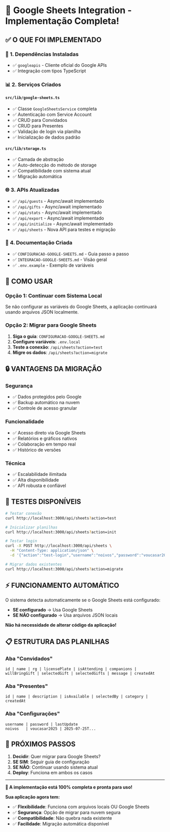 # 🎉 Google Sheets Integration - Implementação Completa!

## ✅ **O QUE FOI IMPLEMENTADO**

### 🔧 **1. Dependências Instaladas**
- ✅ `googleapis` - Cliente oficial do Google APIs
- ✅ Integração com tipos TypeScript

### 📊 **2. Serviços Criados**

#### `src/lib/google-sheets.ts`
- ✅ Classe `GoogleSheetsService` completa
- ✅ Autenticação com Service Account
- ✅ CRUD para Convidados
- ✅ CRUD para Presentes
- ✅ Validação de login via planilha
- ✅ Inicialização de dados padrão

#### `src/lib/storage.ts`
- ✅ Camada de abstração
- ✅ Auto-detecção do método de storage
- ✅ Compatibilidade com sistema atual
- ✅ Migração automática

### 🌐 **3. APIs Atualizadas**
- ✅ `/api/guests` - Async/await implementado
- ✅ `/api/gifts` - Async/await implementado  
- ✅ `/api/stats` - Async/await implementado
- ✅ `/api/export` - Async/await implementado
- ✅ `/api/initialize` - Async/await implementado
- ✅ `/api/sheets` - Nova API para testes e migração

### 📝 **4. Documentação Criada**
- ✅ `CONFIGURACAO-GOOGLE-SHEETS.md` - Guia passo a passo
- ✅ `INTEGRACAO-GOOGLE-SHEETS.md` - Visão geral
- ✅ `.env.example` - Exemplo de variáveis

## 🚀 **COMO USAR**

### **Opção 1: Continuar com Sistema Local**
Se não configurar as variáveis do Google Sheets, a aplicação continuará usando arquivos JSON localmente.

### **Opção 2: Migrar para Google Sheets**
1. **Siga o guia**: `CONFIGURACAO-GOOGLE-SHEETS.md`
2. **Configure variáveis**: `.env.local`
3. **Teste a conexão**: `/api/sheets?action=test`
4. **Migre os dados**: `/api/sheets?action=migrate`

## 🔒 **VANTAGENS DA MIGRAÇÃO**

### **Segurança**
- ✅ Dados protegidos pelo Google
- ✅ Backup automático na nuvem
- ✅ Controle de acesso granular

### **Funcionalidade**
- ✅ Acesso direto via Google Sheets
- ✅ Relatórios e gráficos nativos
- ✅ Colaboração em tempo real
- ✅ Histórico de versões

### **Técnica**
- ✅ Escalabilidade ilimitada
- ✅ Alta disponibilidade
- ✅ API robusta e confiável

## 🧪 **TESTES DISPONÍVEIS**

```bash
# Testar conexão
curl http://localhost:3000/api/sheets?action=test

# Inicializar planilhas
curl http://localhost:3000/api/sheets?action=init

# Testar login
curl -X POST http://localhost:3000/api/sheets \
  -H "Content-Type: application/json" \
  -d '{"action":"test-login","username":"noivos","password":"voucasar2025"}'

# Migrar dados existentes
curl http://localhost:3000/api/sheets?action=migrate
```

## ⚡ **FUNCIONAMENTO AUTOMÁTICO**

O sistema detecta automaticamente se o Google Sheets está configurado:

- **SE configurado** → Usa Google Sheets
- **SE NÃO configurado** → Usa arquivos JSON locais

**Não há necessidade de alterar código da aplicação!**

## 📋 **ESTRUTURA DAS PLANILHAS**

### **Aba "Convidados"**
```
id | name | rg | licensePlate | isAttending | companions | willBringGift | selectedGift | selectedGifts | message | createdAt
```

### **Aba "Presentes"**
```
id | name | description | isAvailable | selectedBy | category | createdAt
```

### **Aba "Configurações"**
```
username | password | lastUpdate
noivos   | voucasar2025 | 2025-07-25T...
```

## 🎯 **PRÓXIMOS PASSOS**

1. **Decidir**: Quer migrar para Google Sheets?
2. **SE SIM**: Seguir guia de configuração
3. **SE NÃO**: Continuar usando sistema atual
4. **Deploy**: Funciona em ambos os casos

---

**🎉 A implementação está 100% completa e pronta para uso!**

**Sua aplicação agora tem:**
- ✅ **Flexibilidade**: Funciona com arquivos locais OU Google Sheets
- ✅ **Segurança**: Opção de migrar para nuvem segura
- ✅ **Compatibilidade**: Não quebra nada existente
- ✅ **Facilidade**: Migração automática disponível
